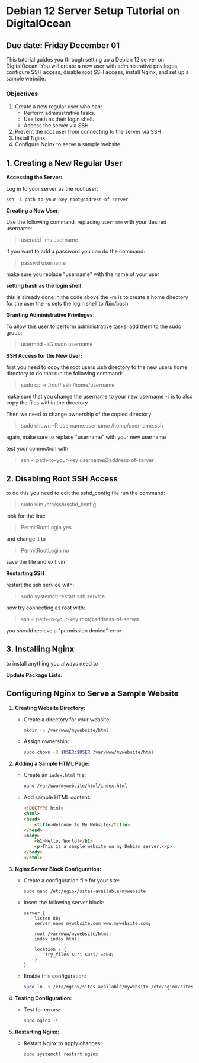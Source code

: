 # Debian 12 Server Setup Tutorial on DigitalOcean

## Due date: Friday December 01

This tutorial guides you through setting up a Debian 12 server on DigitalOcean. You will create a new user with administrative privileges, configure SSH access, disable root SSH access, install Nginx, and set up a sample website.

### Objectives

1. Create a new regular user who can:
   - Perform administrative tasks.
   - Use bash as their login shell.
   - Access the server via SSH.
2. Prevent the root user from connecting to the server via SSH.
3. Install Nginx.
4. Configure Nginx to serve a sample website.

## 1. Creating a New Regular User

**Accessing the Server:**

Log in to your server as the root user:

```ssh -i path-to-your-key root@address-of-server```


**Creating a New User:**

Use the following command, replacing `username` with your desired username:

> useradd -ms username

if you want to add a password you can do the command:

> passwd username

make sure you replace "username" with the name of your user

**setting bash as the login shell**

this is already done in the code above
the -m is to create a home directory for the user
the -s sets the login shell to /bin/bash

**Granting Administrative Privileges:**

To allow this user to perform administrative tasks, add them to the sudo group:

> usermod -aG sudo username

**SSH Access for the New User:**

first you need to copy the root users .ssh directory to the new users home directory
to do that run the following command:

> sudo cp -r /root/.ssh /home/username

make sure that you change the username to your new username
-r is to also copy the files within the directory

Then we need to change ownership of the copied directory

> sudo chown -R username:username /home/username.ssh

again, make sure to replace "username" with your new username

test your connection with
> ssh -i path-to-your-key username@address-of-server


## 2. Disabling Root SSH Access

to do this you need to edit the sshd_config file
run the command:

> sudo vim /etc/ssh/sshd_config

look for the line:

> PermitRootLogin yes

and change it to

> PermitRootLogin no

save the file and exit vim

**Restarting SSH**

restart the ssh service with:

> sudo systemctl restart ssh.service

now try connecting as root with:

> ssh -i path-to-your-key root@address-of-server

you should recieve a "permission denied" error

## 3. Installing Nginx

to install anything you always need to

**Update Package Lists:**


## Configuring Nginx to Serve a Sample Website

1. **Creating Website Directory:**
   - Create a directory for your website:
     ```bash
     mkdir -p /var/www/mywebsite/html
     ```
   - Assign ownership:
     ```bash
     sudo chown -R $USER:$USER /var/www/mywebsite/html
     ```

2. **Adding a Sample HTML Page:**
   - Create an `index.html` file:
     ```bash
     nano /var/www/mywebsite/html/index.html
     ```
   - Add sample HTML content:
     ```html
     <!DOCTYPE html>
     <html>
     <head>
         <title>Welcome to My Website</title>
     </head>
     <body>
         <h1>Hello, World!</h1>
         <p>This is a sample website on my Debian server.</p>
     </body>
     </html>
     ```

3. **Nginx Server Block Configuration:**
   - Create a configuration file for your site:
     ```
     sudo nano /etc/nginx/sites-available/mywebsite
     ```
   - Insert the following server block:
     ```nginx
     server {
         listen 80;
         server_name mywebsite.com www.mywebsite.com;

         root /var/www/mywebsite/html;
         index index.html;

         location / {
             try_files $uri $uri/ =404;
         }
     }
     ```
   - Enable this configuration:
     ```bash
     sudo ln -s /etc/nginx/sites-available/mywebsite /etc/nginx/sites-enabled/
     ```

4. **Testing Configuration:**
   - Test for errors:
     ```bash
     sudo nginx -t
     ```

5. **Restarting Nginx:**
   - Restart Nginx to apply changes:
     ```bash
     sudo systemctl restart nginx
     ```
